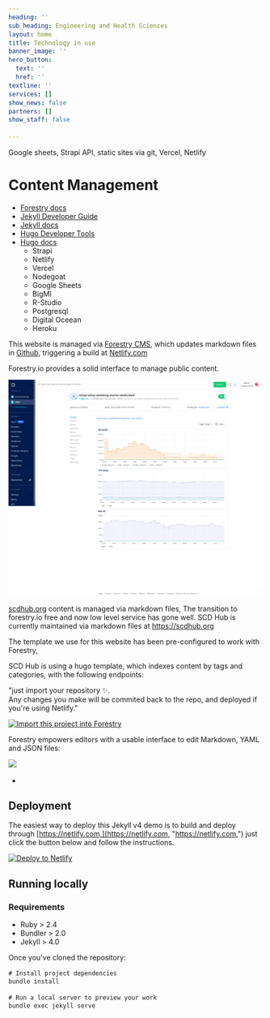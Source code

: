 ```yaml
---
heading: ''
sub_heading: Engineering and Health Sciences
layout: home
title: Technology in use
banner_image: ''
hero_button:
  text: ''
  href: ''
textline: ''
services: []
show_news: false
partners: []
show_staff: false

---
```


Google sheets, Strapi API, static sites via git, Vercel, Netlify

# Content Management

* [Forestry docs](https://forestry.io/docs/welcome/)
* [Jekyll Developer Guide](https://forestry.io/docs/guides/developing-with-jekyll/)
* [Jekyll docs](https://jekyllrb.com)
* [Hugo Developer Tools](https://gohugo.io/tools/ "Hugo Developer Tools")
* [Hugo docs](https://gohugo.io/documentation/ "Hugo docs")
  * Strapi
  * Netlify
  * Vercel
  * Nodegoat
  * Google Sheets
  * BigMl
  * R-Studio
  * Postgresql
  * Digital Oceean
  * Heroku

This website is managed via [Forestry CMS](https://forestry.io), which updates markdown files in [Github](https://github.com/biomassives/ecwo "biomassives github account - 'personal account'"), triggering a build at [Netlify.com](https://netlify.com "Netlify")

Forestry.io provides a solid interface to manage public content.

![](/uploads/2021/02/22/screenshot_2021-02-21-strapi-etiny-webblog-starter-dedicated-digitalocean-1.png "Digital Ocean Server Status")

[scdhub.org](https://scdhub.org "SCD Hub") content is managed via markdown files,  The transition to forestry.io free and now low level service has gone well.  SCD Hub is currently maintained via markdown files at https://scdhub.org 

The template we use for this website has been pre-configured to work with Forestry, 

 SCD Hub is using a hugo template, which indexes content by tags and categories, with the following endpoints:

 

"just import your repository ✨.  
Any changes you make will be commited back to the repo, and deployed if you're using Netlify."

<p><a href="[https://app.forestry.io/quick-start?repo=forestryio-templates/belkirk-jekyll-demo&engine=jekyll](https://app.forestry.io/quick-start?repo=forestryio-templates/belkirk-jekyll-demo&engine=jekyll "https://app.forestry.io/quick-start?repo=forestryio-templates/belkirk-jekyll-demo&engine=jekyll")"> <img alt="Import this project into Forestry" src="[https://assets.forestry.io/import-to-forestryK.svg](https://assets.forestry.io/import-to-forestryK.svg "https://assets.forestry.io/import-to-forestryK.svg")" /> </a></p>

Forestry empowers editors with a usable interface to edit Markdown, YAML and JSON files:

![](https://res.cloudinary.com/forestry-demo/image/fetch/c_limit,dpr_auto,f_auto,q_80,w_1205/https://forestry.io/uploads/2018/12/draft-post-editor.png)

* 

## Deployment

The easiest way to deploy this Jekyll v4 demo is to build and deploy through [https://netlify.com,](https://netlify.com, "https://netlify.com,") just click the button below and follow the instructions.

[![Deploy to Netlify](https://www.netlify.com/img/deploy/button.svg)](https://app.netlify.com/start/deploy?repository=https://github.com/forestryio-templates/belkirk-jekyll-demo)

## Running locally

### Requirements

* Ruby > 2.4
* Bundler > 2.0
* Jekyll > 4.0

Once you've cloned the repository:

    # Install project dependencies
    bundle install
    
    # Run a local server to preview your work 
    bundle exec jekyll serve